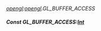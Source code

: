 _[opengl](../../modules/opengl/opengl-module.md):[opengl](../../modules/opengl/opengl-module.md).GL\_BUFFER\_ACCESS_
##### Const GL\_BUFFER\_ACCESS:[Int](../../modules/wonkey/wonkey-types-int.md)
